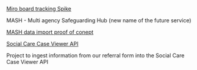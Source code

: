 [Miro board tracking Spike](https://miro.com/app/board/o9J_l-7l2BU=/)

MASH - Multi agency Safeguarding Hub (new name of the future service)

[MASH data import proof of conept](https://github.com/LBHackney-IT/social-care-architecture/blob/main/static/img/diagrams/mash-data-import.svg)

[Social Care Case Viewer API](https://github.com/LBHackney-IT/social-care-case-viewer-api)

Project to ingest information from our referral form into the Social Care Case Viewer API


